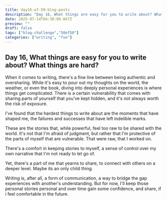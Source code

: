 ```yaml
---
title: day16-of-50-blog-posts
description: "Day 16, What things are easy for you to write about? What things are hard?"
date: 2025-07-14T04:38:09.047Z
preview: ""
draft: false
tags: ["blog-challenge","50of50"]
categories: ["writing", "fun"]
---
```


## Day 16, What things are easy for you to write about? What things are hard?

When it comes to writing, there's a fine line between being authentic and oversharing. While it's easy to pour out my thoughts on the world, the weather, or even the book, diving into deeply personal experiences is where things get complicated. There is a certain vulnerability that comes with sharing parts of yourself that you've kept hidden, and it's not always worth the risk of exposure.

I've found that the hardest things to write about are the moments that have shaped me, the failures and successes that have left indelible marks.

These are the stories that, while powerful, feel too raw to be shared with the world. It's not that I'm afraid of judgment, but rather that I'm protective of the parts of myself that are vulnerable. That were raw, that I worked on. 

There's a comfort in keeping stories to myself, a sense of control over my own narrative that I'm not ready to let go of.

Yet, there's a part of me that yearns to share, to connect with others on a deeper level. Maybe its an only child thing.

Writing is, after all, a form of communication, a way to bridge the gap experiences with another's understanding. But for now, I'll keep those personal stories personal and over time gain some confidence, and share, if i feel comfortable in the future.
